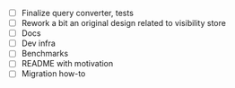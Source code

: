 - [ ] Finalize query converter, tests
- [ ] Rework a bit an original design related to visibility store
- [ ] Docs
- [ ] Dev infra
- [ ] Benchmarks
- [ ] README with motivation
- [ ] Migration how-to